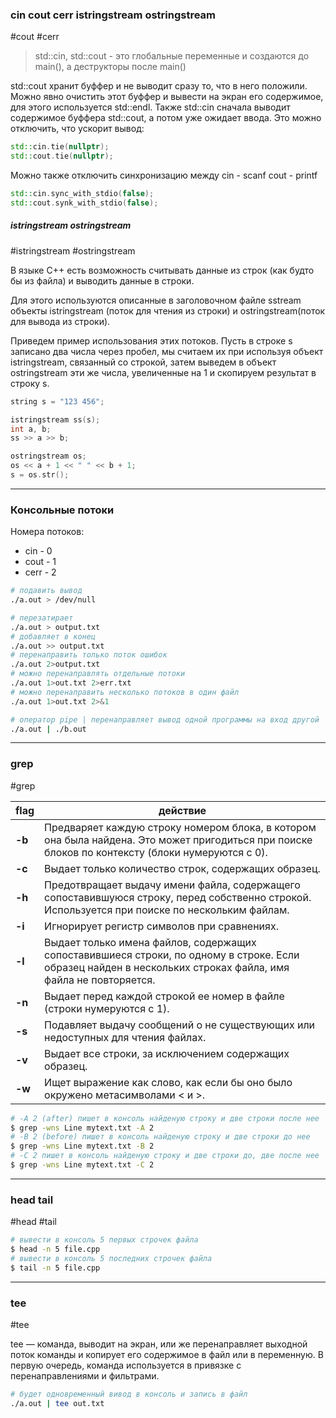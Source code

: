 ### cin cout cerr istringstream ostringstream
#cout #cerr

>std::cin, std::cout - это глобальные переменные и создаются до main(), а деструкторы после main()

std::cout хранит буффер и не выводит сразу то, что в него положили. Можно явно очистить этот буффер и вывести на экран его содержимое, для этого используется std::endl. Также std::cin сначала выводит содержимое буффера std::cout, а потом уже ожидает ввода. Это можно отключить, что ускорит вывод:
```C++
std::cin.tie(nullptr);
std::cout.tie(nullptr); 
```
Можно также отключить синхронизацию между cin - scanf cout - printf
```C++
std::cin.sync_with_stdio(false);
std::cout.synk_with_stdio(false);
```
##### istringstream ostringstream
#istringstream #ostringstream

В языке C++ есть возможность считывать данные из строк (как будто бы из файла) и выводить данные в строки.

Для этого используются описанные в заголовочном файле sstream объекты istringstream (поток для чтения из строки) и ostringstream(поток для вывода из строки).

Приведем пример использования этих потоков. Пусть в строке s записано два числа через пробел, мы считаем их при используя объект istringstream, связанный со строкой, затем выведем в объект ostringstream эти же числа, увеличенные на 1 и скопируем результат в строку s.

```C++
string s = "123 456";  

istringstream ss(s);  
int a, b;  
ss >> a >> b;  

ostringstream os;  
os << a + 1 << " " << b + 1;  
s = os.str();
```

***
### Консольные потоки
Номера потоков:
 - cin - 0
 - cout - 1
 - cerr - 2
```bash
# подавить вывод
./a.out > /dev/null

# перезатирает
./a.out > output.txt
# добавляет в конец
./a.out >> output.txt
# перенаправить только поток ошибок
./a.out 2>output.txt
# можно перенаправлять отдельные потоки
./a.out 1>out.txt 2>err.txt
# можно перенаправить несколько потоков в один файл
./a.out 1>out.txt 2>&1

# оператор pipe | перенаправляет вывод одной программы на вход другой
./a.out | ./b.out
```

***
### grep
#grep

| flag   | действие                                                                                                                                                     |
| ------ | ------------------------------------------------------------------------------------------------------------------------------------------------------------ |
| **-b** | Предваряет каждую строку номером блока, в котором она была найдена. Это может пригодиться при поиске блоков по контексту (блоки нумеруются с 0).             |
| **-c** | Выдает только количество строк, содержащих образец.                                                                                                          |
| **-h** | Предотвращает выдачу имени файла, содержащего сопоставившуюся строку, перед собственно строкой. Используется при поиске по нескольким файлам.                |
| **-i** | Игнорирует регистр символов при сравнениях.                                                                                                                  |
| **-l** | Выдает только имена файлов, содержащих сопоставившиеся строки, по одному в строке. Если образец найден в нескольких строках файла, имя файла не повторяется. |
| **-n** | Выдает перед каждой строкой ее номер в файле (строки нумеруются с 1).                                                                                        |
| **-s** | Подавляет выдачу сообщений о не существующих или недоступных для чтения файлах.                                                                              |
| **-v** | Выдает все строки, за исключением содержащих образец.                                                                                                        |
| **-w** | Ищет выражение как слово, как если бы оно было окружено метасимволами \< и \>.                                                                               |
```bash
# -A 2 (after) пишет в консоль найденую строку и две строки после нее
$ grep -wns Line mytext.txt -A 2
# -B 2 (before) пишет в консоль найденую строку и две строки до нее
$ grep -wns Line mytext.txt -B 2
# -С 2 пишет в консоль найденую строку и две строки до, две после нее
$ grep -wns Line mytext.txt -C 2
```

***
### head tail
#head #tail

```bash
# вывести в консоль 5 первых строчек файла
$ head -n 5 file.cpp
# вывести в консоль 5 последних строчек файла
$ tail -n 5 file.cpp
```

***

### tee
#tee

tee — команда, выводит на экран, или же перенаправляет выходной поток команды и копирует его содержимое в файл или в переменную. В первую очередь, команда используется в привязке с перенаправлениями и фильтрами.

```bash
# будет одновременный вивод в консоль и запись в файл
./a.out | tee out.txt
```